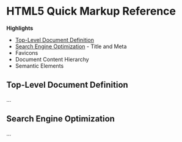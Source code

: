 # HTML5 Quick Markup Reference

**Highlights**

* [Top-Level Document Definition](#top-level-document-definition)
* [Search Engine Optimization](#search-engine-optimization) - Title and Meta
* Favicons
* Document Content Hierarchy
* Semantic Elements

## Top-Level Document Definition

...

## Search Engine Optimization

...